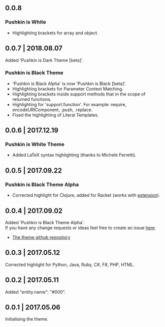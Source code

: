 ## 0.0.8
### Pushkin is White
* Highlighting brackets for array and object.

## 0.0.7 | 2018.08.07
Added 'Pushkin is Dark Theme [beta]'.
### Pushkin is Black Theme
* 'Pushkin is Black Alpha' is now 'Pushkin is Black [beta]'.
* Highlighting brackets for Parameter Context Matching.
* Highlighting brackets inside support methods that in the scope of returned functions.
* Highlighting for 'support.function'. For example: require, encodeURIComponent, .push, .replace.
* Fixed the highlighting of Literal Templates.

## 0.0.6 | 2017.12.19
### Pushkin is White Theme
* Added LaTeX syntax highlighting (thanks to Michele Ferretti).

## 0.0.5 | 2017.09.22
### Pushkin is Black Theme Alpha
* Corrected highlight for Clojure, added for Racket (works with [extension](https://marketplace.visualstudio.com/items?itemName=karyfoundation.racket)).

## 0.0.4 | 2017.09.02
Added 'Pushkin is Black Theme Alpha'.  
If you have any change requests or ideas feel free to create an issue [here](https://github.com/llatigid/Pushkin-is-White-Theme/issues).
* [The theme github repository](https://github.com/llatigid/Pushkin-is-White-Theme)

## 0.0.3 | 2017.05.12
Corrected highlight for Python, Java, Ruby, C#, F#, PHP, HTML.

## 0.0.2 | 2017.05.11
Added "entity.name": "#000".

## 0.0.1 | 2017.05.06
Initialising the theme.
